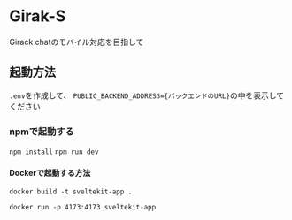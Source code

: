 # Girak-S

Girack chatのモバイル対応を目指して

## 起動方法

`.env`を作成して、
`PUBLIC_BACKEND_ADDRESS={バックエンドのURL}`の中を表示してください

### npmで起動する

`npm install`
`npm run dev`

#### Dockerで起動する方法

`docker build -t sveltekit-app .`

`docker run -p 4173:4173 sveltekit-app`
